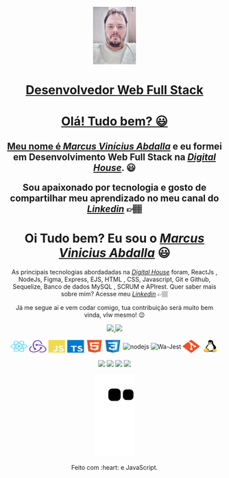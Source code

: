 <p align="center" style="border-radius:100%"><img height="auto" width="20%"  src="src/assets/Marcus Vinicius.jpeg" ></p>

<a href="https://github.com/marcusviniciusabdalla">

  <h1 align="center">Desenvolvedor Web Full Stack </h1>

<div>
  <h1 align="center">Olá! Tudo bem? 😃️</h1>
  <h2 align="center">Meu nome é <a href="https://www.linkedin.com/in/marcusviniciusabdalla/"><i>Marcus Vinícius Abdalla</i></a> e eu formei em Desenvolvimento Web Full Stack na <a href="https://www.digitalhouse.com/br"><i>Digital House</i></a>. 😃️
  <p align="center"> Sou apaixonado por tecnologia e gosto de compartilhar meu aprendizado no meu canal do <a href="https://www.linkedin.com/in/marcusviniciusabdalla/"><i>Linkedin</i></a><span> 👉🏽️</span>
  <h1 align="center">Oi Tudo bem? Eu sou o <a href="https://www.linkedin.com/in/marcusviniciusabdalla"><i>Marcus Vinicius Abdalla</i></a> 😃️</h1>
  <p align="center">As principais tecnologias abordadadas na <a href="https://www.digitalhouse.com/br"><i>Digital House</i></a> foram, ReactJs , NodeJs, Figma, Express, EJS, HTML , CSS, Javascript, Git e Github, Sequelize, Banco de dados MySQL , SCRUM e APIrest. Quer saber mais sobre mim? Acesse meu <a href="https://www.linkedin.com/in/marcusviniciusabdalla/"><i>Linkedin</i></a><span> 👉🏽️</span>
  <br>
  <p align="center">Já me segue aí e vem codar comigo, tua contribuição será muito bem vinda, vlw mesmo! 😉️</h2>
</div>
<!-- <h1 align="center"> 
  Digital House
</h1>
<p align="center"><i>"A Digital House é uma escola do futuro para qualquer pessoa que deseja construir uma carreira de sucesso em tecnologia. Como estudante a pessoa ainda tem a opção de pagar os estudos apenas quando estiver formada e com um bom trabalho."</i></p> -->
<div align="center">
  <a href="https://github.com/MarcusViniciusAbdalla">
    <img height="150em" src="https://github-readme-stats.vercel.app/api?username=MarcusViniciusAbdalla&count_private=true&include_all_commits=true&show_icons=true&theme=dracula&hide_border=false&show_owner=true"/>
    <img height="150em" src="https://github-readme-stats.vercel.app/api/top-langs/?username=MarcusViniciusAbdalla&theme=dracula&hide_border=false&&layout=compact"/>
  </a>
</div>
<div align="center" valign="top"><br>
  <img align="center" alt="React" height="30" width="40" src="https://raw.githubusercontent.com/devicons/devicon/master/icons/react/react-original.svg">
  <img align="center" alt="Redux" height="30" width="40" src="https://raw.githubusercontent.com/devicons/devicon/master/icons/redux/redux-original.svg">
  <img align="center" alt="Js" height="30" width="40" src="https://raw.githubusercontent.com/devicons/devicon/master/icons/javascript/javascript-plain.svg">
  <img align="center" alt="Js" height="30" width="40" src="https://raw.githubusercontent.com/devicons/devicon/master/icons/typescript/typescript-plain.svg">
  <img align="center" alt="HTML" height="30" width="40" src="https://raw.githubusercontent.com/devicons/devicon/master/icons/html5/html5-original.svg">
  <img align="center" alt="CSS" height="30" width="40" src="https://raw.githubusercontent.com/devicons/devicon/master/icons/css3/css3-original.svg">
  <img align="center" alt="nodejs" height="30" width="40" src="https://cdn.worldvectorlogo.com/logos/nodejs-icon.svg">
  <img align="center" alt="Wa-Jest" height="30" width="40" src="https://cdn.jsdelivr.net/gh/devicons/devicon/icons/jest/jest-plain.svg">
  <img align="center" alt="git" height="30" width="40" src="https://raw.githubusercontent.com/devicons/devicon/master/icons/git/git-original.svg">
<!--   <img align="center" alt="github" height="30" width="40" src="https://raw.githubusercontent.com/devicons/devicon/master/icons/github/github-original.svg"> -->
  <img align="center" alt="linux" height="30" width="40" src="https://raw.githubusercontent.com/devicons/devicon/master/icons/linux/linux-original.svg">
</div><br>
<div align="center">
  <a href="https://www.youtube.com/channel/UCcNx_NrNGmyG4o4uqYbPRCQ" target="_blank"><img src="https://img.shields.io/badge/YouTube-FF0000?style=for-the-badge&logo=youtube&logoColor=white" target="_blank"></a>
  <a href="https://www.instagram.com/marcusviniciusabdalla/" target="_blank"><img src="https://img.shields.io/badge/-Instagram-%23E4405F?style=for-the-badge&logo=instagram&logoColor=white" target="_blank"></a>
  <a href="https://www.linkedin.com/in/marcusviniciusabdalla/" target="_blank"><img src="https://img.shields.io/badge/-LinkedIn-%230077B5?style=for-the-badge&logo=linkedin&logoColor=white" target="_blank"></a> 
  <a href="mailto:marcusviniciusabdalladev@gmail.com"><img src="https://img.shields.io/badge/-Gmail-%23333?style=for-the-badge&logo=gmail&logoColor=white" target="_blank"></a>
</div>
<div align="center">
  
  ![Snake animation](https://github.com/MarcusViniciusAbdalla/marcusviniciusabdalla/blob/output/github-contribution-grid-snake.svg)
  
</div>
<div align="center">
  <p>Feito com :heart: e JavaScript.</p>
</div>
